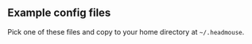 ## Example config files

Pick one of these files and copy to your home directory at `~/.headmouse`.
